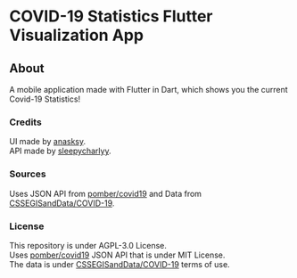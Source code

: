# COVID-19 Statistics Flutter Visualization App

## About

A mobile application made with Flutter in Dart, which shows you the current Covid-19 Statistics!  

### Credits

UI made by [anasksy](https://github.com/anasksy).  
API made by [sleepycharlyy](https://github.com/sleepycharlyy).

### Sources

Uses JSON API from [pomber/covid19](https://github.com/pomber/covid19) and Data from [CSSEGISandData/COVID-19](https://github.com/CSSEGISandData/COVID-19/).

### License

This repository is under AGPL-3.0 License.  
Uses [pomber/covid19](https://github.com/pomber/covid19) JSON API that is under MIT License.  
The data is under [CSSEGISandData/COVID-19](https://github.com/CSSEGISandData/COVID-19/) terms of use.

